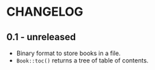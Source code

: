# CHANGELOG

## 0.1 - unreleased

* Binary format to store books in a file.
* `Book::toc()` returns a tree of table of contents.
